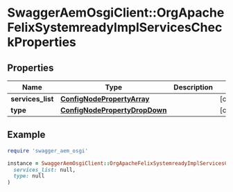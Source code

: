 # SwaggerAemOsgiClient::OrgApacheFelixSystemreadyImplServicesCheckProperties

## Properties

| Name | Type | Description | Notes |
| ---- | ---- | ----------- | ----- |
| **services_list** | [**ConfigNodePropertyArray**](ConfigNodePropertyArray.md) |  | [optional] |
| **type** | [**ConfigNodePropertyDropDown**](ConfigNodePropertyDropDown.md) |  | [optional] |

## Example

```ruby
require 'swagger_aem_osgi'

instance = SwaggerAemOsgiClient::OrgApacheFelixSystemreadyImplServicesCheckProperties.new(
  services_list: null,
  type: null
)
```

